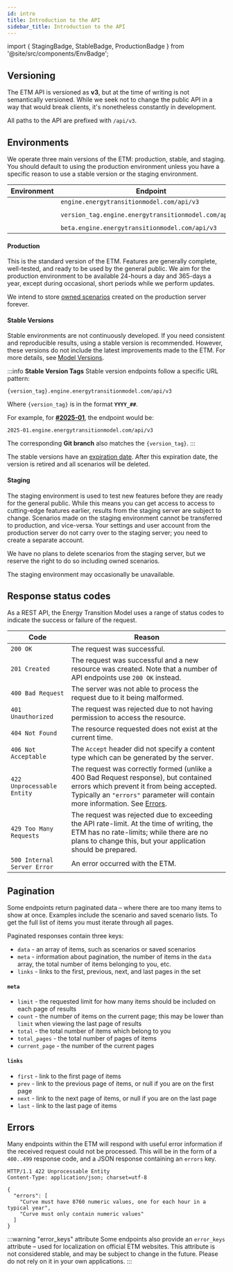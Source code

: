 ```yaml
---
id: intro
title: Introduction to the API
sidebar_title: Introduction to the API
---
```


import { StagingBadge, StableBadge, ProductionBadge } from '@site/src/components/EnvBadge';

## Versioning

The ETM API is versioned as **v3**, but at the time of writing is not semantically versioned. While we seek not to change the public API in a way that would break clients, it's nonetheless constantly in development.

All paths to the API are prefixed with `/api/v3`.

## Environments

We operate three main versions of the ETM: production, stable, and staging. You should default to using the production environment unless you have a specific reason to use a stable version or the staging environment.

<table className="no-stripe">
  <thead>
    <tr>
      <th>Environment</th>
      <th>Endpoint</th>
      <th>Git branch</th>
    </tr>
  </thead>
  <tbody>
    <tr>
      <td><ProductionBadge nolink /></td>
      <td><code>engine.energytransitionmodel.com/api/v3</code></td>
      <td><code>production</code></td>
    </tr>
    <tr>
      <td><StableBadge nolink /></td>
      <td><code>version_tag.engine.energytransitionmodel.com/api/v3</code></td>
      <td><code>version branch</code></td>
    </tr>
    <tr>
      <td><StagingBadge nolink /></td>
      <td><code>beta.engine.energytransitionmodel.com/api/v3</code></td>
      <td><code>master</code></td>
    </tr>
  </tbody>
</table>

#### Production

This is the standard version of the ETM. Features are generally complete, well-tested, and ready to be used by the general public. We aim for the production environment to be available 24-hours a day and 365-days a year, except during occasional, short periods while we perform updates.

We intend to store [owned scenarios](scenarios.md#authentication) created on the production server forever.

#### **Stable Versions**

Stable environments are not continuously developed. If you need consistent and reproducible results, using a stable version is recommended. However, these versions do not include the latest improvements made to the ETM. For more details, see [Model Versions](../main/user_manual/model-versions#expiration-date).

:::info **Stable Version Tags**
Stable version endpoints follow a specific URL pattern:

```plaintext
{version_tag}.engine.energytransitionmodel.com/api/v3
```
Where `{version_tag}` is in the format **`YYYY_##`**.

For example, for **[#2025-01](docs/main/user_manual/model-versions.md#CurrentVersions)**, the endpoint would be:

```plaintext
2025-01.engine.energytransitionmodel.com/api/v3
```
The corresponding **Git branch** also matches the `{version_tag}`.
:::

The stable versions have an [expiration date](../main/user_manual/model-versions#expiration-date). After this expiration date, the version is retired and all scenarios will be deleted.


#### Staging

The staging environment is used to test new features before they are ready for the general public. While this means you can get access to access to cutting-edge features earlier, results from the staging server are subject to change. Scenarios made on the staging environment cannot be transferred to production, and vice-versa. Your settings and user account from the production server do not carry over to the staging server; you need to create a separate account.

We have no plans to delete scenarios from the staging server, but we reserve the right to do so including owned scenarios.

The staging environment may occasionally be unavailable.

## Response status codes

As a REST API, the Energy Transition Model uses a range of status codes to indicate the success or failure of the request.

| Code | Reason |
| --- | --- |
| `200 OK` | The request was successful. |
| `201 Created` | The request was successful and a new resource was created. Note that a number of API endpoints use `200 OK` instead. |
| `400 Bad Request` | The server was not able to process the request due to it being malformed. |
| `401 Unauthorized` | The request was rejected due to not having permission to access the resource. |
| `404 Not Found` | The resource requested does not exist at the current time. |
| `406 Not Acceptable` | The `Accept` header did not specify a content type which can be generated by the server. |
| `422 Unprocessable Entity` | The request was correctly formed (unlike a 400 Bad Request response), but contained errors which prevent it from being accepted. Typically an `"errors"` parameter will contain more information. See [Errors](#errors).
| `429 Too Many Requests` | The request was rejected due to exceeding the API rate-limit. At the time of writing, the ETM has no rate-limits; while there are no plans to change this, but your application should be prepared. |
| `500 Internal Server Error` | An error occurred with the ETM. |

## Pagination

Some endpoints return paginated data – where there are too many items to show at once. Examples include the scenario and saved scenario lists. To get the full list of items you must iterate through all pages.

Paginated responses contain three keys:

* `data` - an array of items, such as scenarios or saved scenarios
* `meta` - information about pagination, the number of items in the `data` array, the total
   number of items belonging to you, etc.
* `links` - links to the first, previous, next, and last pages in the set

#### `meta`

* `limit` - the requested limit for how many items should be included on each page of results
* `count` - the number of items on the current page; this may be lower than `limit` when viewing the last page of results
* `total` - the total number of items which belong to you
* `total_pages` - the total number of pages of items
* `current_page` - the number of the current pages

#### `links`

* `first` - link to the first page of items
* `prev` - link to the previous page of items, or null if you are on the first page
* `next` - link to the next page of items, or null if you are on the last page
* `last` - link to the last page of items

## Errors

Many endpoints within the ETM will respond with useful error information if the received request could not be processed. This will be in the form of a `400..499` response code, and a JSON response containing an `errors` key.

```http
HTTP/1.1 422 Unprocessable Entity
Content-Type: application/json; charset=utf-8

{
  "errors": [
    "Curve must have 8760 numeric values, one for each hour in a typical year",
    "Curve must only contain numeric values"
  ]
}
```

:::warning "error_keys" attribute
Some endpoints also provide an `error_keys` attribute – used for localization on official ETM websites. This attribute is not considered stable, and may be subject to change in the future. Please do not rely on it in your own applications.
:::
